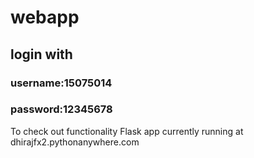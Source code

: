 # webapp
## login with
### username:15075014
### password:12345678

To check out functionality
Flask app currently running at dhirajfx2.pythonanywhere.com
